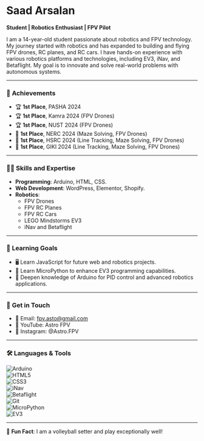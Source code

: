 # Saad Arsalan  
**Student | Robotics Enthusiast | FPV Pilot**

I am a 14-year-old student passionate about robotics and FPV technology. My journey started with robotics and has expanded to building and flying FPV drones, RC planes, and RC cars. I have hands-on experience with various robotics platforms and technologies, including EV3, iNav, and Betaflight. My goal is to innovate and solve real-world problems with autonomous systems.

---

### 📌 **Achievements**  
- 🏆 **1st Place**, PASHA 2024  
- 🏆 **1st Place**, Kamra 2024 (FPV Drones)
- 🏆 **1st Place**, NUST 2024 (FPV Drones)
- 🥇 **1st Place**, NERC 2024 (Maze Solving, FPV Drones)    
- 🥇 **1st Place**, HSRC 2024 (Line Tracking, Maze Solving, FPV Drones)  
- 🥇 **1st Place**, GIKI 2024 (Line Tracking, Maze Solving, FPV Drones)

---

### 🧑‍💻 **Skills and Expertise**
- **Programming**: Arduino, HTML, CSS.  
- **Web Development**: WordPress, Elementor, Shopify.  
- **Robotics**:  
  - FPV Drones  
  - FPV RC Planes  
  - FPV RC Cars  
  - LEGO Mindstorms EV3  
  - iNav and Betaflight

---

### 🌱 **Learning Goals**
- 🖥️ Learn JavaScript for future web and robotics projects.  
- 🤖 Learn MicroPython to enhance EV3 programming capabilities.  
- 🔧 Deepen knowledge of Arduino for PID control and advanced robotics applications.  

---

### 📩 **Get in Touch**
- 📧 Email: fpv.asto@gmail.com 
- 🎥 YouTube: Astro FPV 
- 📸 Instagram: @Astro.FPV

---

### 🛠️ **Languages & Tools**  
![Arduino](https://img.shields.io/badge/-Arduino-00979D?logo=arduino&logoColor=white)  
![HTML5](https://img.shields.io/badge/-HTML5-E34F26?logo=html5&logoColor=white)  
![CSS3](https://img.shields.io/badge/-CSS3-1572B6?logo=css3&logoColor=white)  
![iNav](https://img.shields.io/badge/-iNav-007ACC)  
![Betaflight](https://img.shields.io/badge/-Betaflight-FFCC00)  
![Git](https://img.shields.io/badge/-Git-F05032?logo=git&logoColor=white)  
![MicroPython](https://img.shields.io/badge/-MicroPython-2C2E31?logo=python&logoColor=white)  
![EV3](https://img.shields.io/badge/-EV3-5C5C5C)  

---

🎉 **Fun Fact**: I am a volleyball setter and play exceptionally well!
